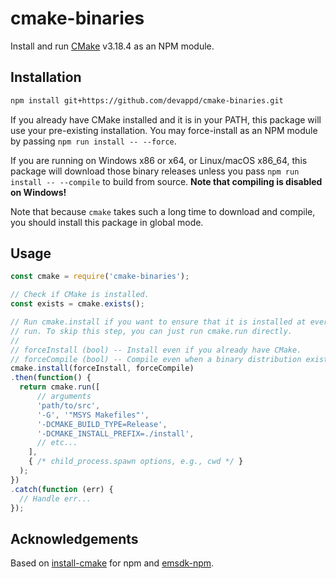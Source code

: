# cmake-binaries

Install and run [CMake](https://cmake.org/) v3.18.4 as an NPM module.

## Installation

```sh
npm install git+https://github.com/devappd/cmake-binaries.git
```

If you already have CMake installed and it is in your PATH, this package will use
your pre-existing installation. You may force-install as an NPM module by passing
`npm run install -- --force`.

If you are running on Windows x86 or x64, or Linux/macOS x86_64, this package will
download those binary releases unless you pass `npm run install -- --compile`
to build from source. **Note that compiling is disabled on Windows!**

Note that because `cmake` takes such a long time to download and compile, you
should install this package in global mode.

## Usage

```js
const cmake = require('cmake-binaries');

// Check if CMake is installed.
const exists = cmake.exists();

// Run cmake.install if you want to ensure that it is installed at every
// run. To skip this step, you can just run cmake.run directly.
//
// forceInstall (bool) -- Install even if you already have CMake.
// forceCompile (bool) -- Compile even when a binary distribution exists.
cmake.install(forceInstall, forceCompile)
.then(function() {
  return cmake.run([
      // arguments
      'path/to/src',
      '-G', '"MSYS Makefiles"',
      '-DCMAKE_BUILD_TYPE=Release',
      '-DCMAKE_INSTALL_PREFIX=./install',
      // etc...
    ],
    { /* child_process.spawn options, e.g., cwd */ }
  );
})
.catch(function (err) {
  // Handle err...
});
```

## Acknowledgements

Based on [install-cmake](https://github.com/brave/install-cmake) for npm
and [emsdk-npm](https://github.com/brion/emsdk-npm).
